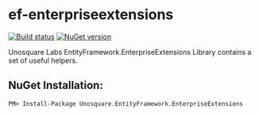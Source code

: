 # ef-enterpriseextensions
[![Build status](https://ci.appveyor.com/api/projects/status/6e5vk7s69ur34nd0?svg=true)](https://ci.appveyor.com/project/geoperez/ef-enterpriseextensions)
[![NuGet version](https://badge.fury.io/nu/Unosquare.EntityFramework.EnterpriseExtensions.svg)](https://badge.fury.io/nu/Unosquare.EntityFramework.EnterpriseExtensions)

Unosquare Labs EntityFramework.EnterpriseExtensions Library contains a set of useful helpers.

NuGet Installation:
-------------------
```
PM> Install-Package Unosquare.EntityFramework.EnterpriseExtensions
```